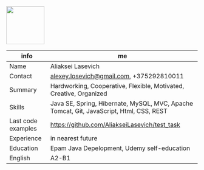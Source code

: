 <img src="https://avatars3.githubusercontent.com/u/56922311?s=460&v=4" width="100"/>

info | me
------------ | -------------
Name | Aliaksei Lasevich
Contact | alexey.losevich@gmail.com, +375292810011
Summary| Hardworking, Cooperative, Flexible, Motivated, Creative, Organized
Skills | Java SE, Spring, Hibernate, MySQL, MVC, Apache Tomcat, Git, JavaScript, Html, CSS, REST
Last code examples | https://github.com/AliakseiLasevich/test_task
Experience | in nearest future
Education | Epam Java Depelopment, Udemy self-education
English | A2-B1
